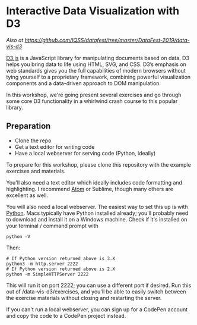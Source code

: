 # Interactive Data Visualization with D3

*Also at https://github.com/IQSS/datafest/tree/master/DataFest-2019/data-vis-d3*

<a href="https://d3js.org/">D3.js</a> is a JavaScript library for manipulating documents based on data. D3 helps you bring data to life using HTML, SVG, and CSS. D3’s emphasis on web standards gives you the full capabilities of modern browsers without tying yourself to a proprietary framework, combining powerful visualization components and a data-driven approach to DOM manipulation.

In this workshop, we're going present several exercises and go through some core D3 functionality in a whirlwind crash course to this popular library.

## Preparation

+ Clone the repo
+ Get a text editor for writing code
+ Have a local webserver for serving code (Python, ideally)

To prepare for this workshop, please clone this repository with the example exercises and materials.

You'll also need a text editor which ideally includes code formatting and highlighting. I recommend <a href="https://atom.io/">Atom</a> or Sublime, though many others are excellent as well.

You will also need a local webserver. The easiest way to set this up is with <a href="https://www.python.org/downloads/">Python</a>. Macs typically have Python installed already; you'll probably need to download and install it on a Windows machine. Check if it's installed on your terminal / command prompt with

`python -V`

Then:

  ```
  # If Python version returned above is 3.X
  python3 -m http.server 2222
  # If Python version returned above is 2.X
  python -m SimpleHTTPServer 2222
  ```

This will run it on port 2222; you can use a different port if desired. Run this out of /data-vis-d3/exercises, and you'll be able to easily switch between the exercise materials without closing and restarting the server.

If you can't run a local webserver, you can sign up for a CodePen account and copy the code to a CodePen project instead.
